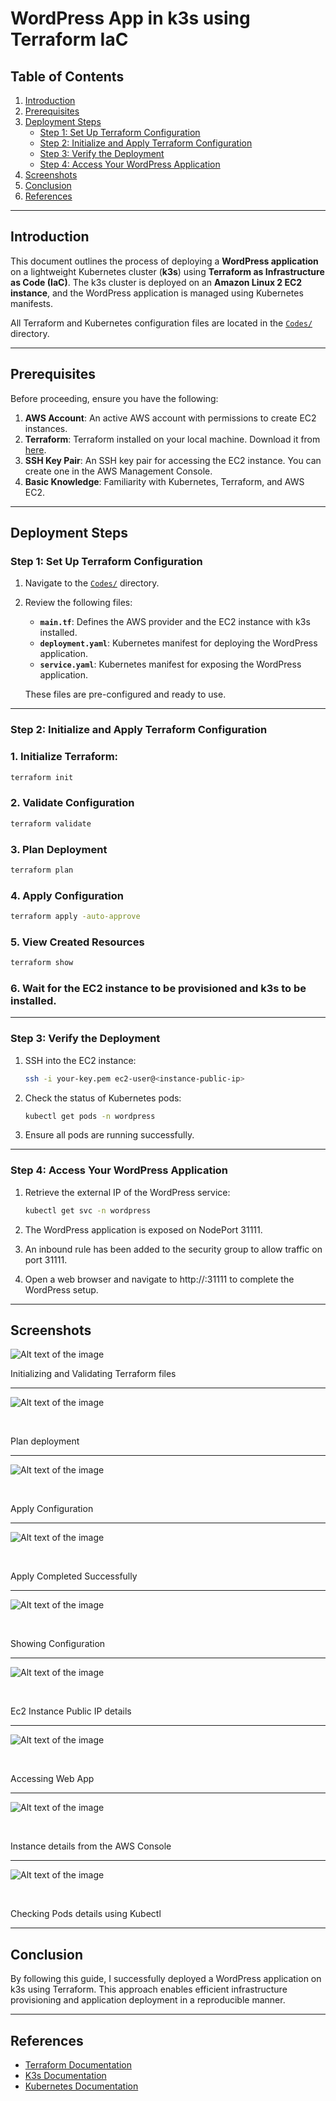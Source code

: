# WordPress App in k3s using Terraform IaC

## Table of Contents
1. [Introduction](#introduction)
2. [Prerequisites](#prerequisites)
3. [Deployment Steps](#deployment-steps)
   - [Step 1: Set Up Terraform Configuration](#step-1-set-up-terraform-configuration)
   - [Step 2: Initialize and Apply Terraform Configuration](#step-2-initialize-and-apply-terraform-configuration)
   - [Step 3: Verify the Deployment](#step-3-verify-the-deployment)
   - [Step 4: Access Your WordPress Application](#step-4-access-your-wordpress-application)
4. [Screenshots](#screenshots)
5. [Conclusion](#conclusion)
6. [References](#references)

---

## Introduction
This document outlines the process of deploying a **WordPress application** on a lightweight Kubernetes cluster (**k3s**) using **Terraform as Infrastructure as Code (IaC)**. The k3s cluster is deployed on an **Amazon Linux 2 EC2 instance**, and the WordPress application is managed using Kubernetes manifests.

All Terraform and Kubernetes configuration files are located in the [`Codes/`](./Codes/) directory.

---

## Prerequisites
Before proceeding, ensure you have the following:

1. **AWS Account**: An active AWS account with permissions to create EC2 instances.
2. **Terraform**: Terraform installed on your local machine. Download it from [here](https://www.terraform.io/downloads.html).
3. **SSH Key Pair**: An SSH key pair for accessing the EC2 instance. You can create one in the AWS Management Console.
4. **Basic Knowledge**: Familiarity with Kubernetes, Terraform, and AWS EC2.

---

## Deployment Steps

### Step 1: Set Up Terraform Configuration
1. Navigate to the [`Codes/`](./Codes/) directory.
2. Review the following files:
   - **`main.tf`**: Defines the AWS provider and the EC2 instance with k3s installed.
   - **`deployment.yaml`**: Kubernetes manifest for deploying the WordPress application.
   - **`service.yaml`**: Kubernetes manifest for exposing the WordPress application.
   
   These files are pre-configured and ready to use.

---

### Step 2: Initialize and Apply Terraform Configuration
 ### **1. Initialize Terraform**:
   ```bash
   terraform init
   ```

   ### **2. Validate Configuration**
```sh
terraform validate
```

### **3. Plan Deployment**
```sh
terraform plan
```

### **4. Apply Configuration**
```sh
terraform apply -auto-approve
```

### **5. View Created Resources**
```sh
terraform show
```

### **6. Wait for the EC2 instance to be provisioned and k3s to be installed.**

---

### Step 3: Verify the Deployment
1. SSH into the EC2 instance:
   ```bash
   ssh -i your-key.pem ec2-user@<instance-public-ip>
   ```
2. Check the status of Kubernetes pods:
   ```bash
   kubectl get pods -n wordpress
   ```
3. Ensure all pods are running successfully.

---

### Step 4: Access Your WordPress Application
1. Retrieve the external IP of the WordPress service:
   ```bash
   kubectl get svc -n wordpress
   ```
2. The WordPress application is exposed on NodePort 31111.

3. An inbound rule has been added to the security group to allow traffic on port 31111.

4. Open a web browser and navigate to http://<external-ip>:31111 to complete the WordPress setup.
   
---

## Screenshots


![Alt text of the image](https://github.com/BasilTAlias/Wordpress-App-in-K3-using-Terraform-IaC/blob/main/images/1.png)



Initializing and Validating Terraform files

---

![Alt text of the image](https://github.com/BasilTAlias/Wordpress-App-in-K3-using-Terraform-IaC/blob/main/images/2.png)

$~$

Plan deployment

---

![Alt text of the image](https://github.com/BasilTAlias/Wordpress-App-in-K3-using-Terraform-IaC/blob/main/images/3.png)

$~$

Apply Configuration

---

![Alt text of the image](https://github.com/BasilTAlias/Wordpress-App-in-K3-using-Terraform-IaC/blob/main/images/4.png)

$~$

Apply Completed Successfully

---

![Alt text of the image](https://github.com/BasilTAlias/Wordpress-App-in-K3-using-Terraform-IaC/blob/main/images/5.png)

$~$

Showing Configuration

---

![Alt text of the image](https://github.com/BasilTAlias/Wordpress-App-in-K3-using-Terraform-IaC/blob/main/images/6.png)

$~$

Ec2 Instance Public IP details

---

![Alt text of the image](https://github.com/BasilTAlias/Wordpress-App-in-K3-using-Terraform-IaC/blob/main/images/7.png)

$~$

Accessing Web App

---

![Alt text of the image](https://github.com/BasilTAlias/Wordpress-App-in-K3-using-Terraform-IaC/blob/main/images/8.png)

$~$

Instance details from the AWS Console

---

![Alt text of the image](https://github.com/BasilTAlias/Wordpress-App-in-K3-using-Terraform-IaC/blob/main/images/9.png)

$~$

Checking Pods details using Kubectl

---

## Conclusion
By following this guide, I successfully deployed a WordPress application on k3s using Terraform. This approach enables efficient infrastructure provisioning and application deployment in a reproducible manner.

---

## References
- [Terraform Documentation](https://developer.hashicorp.com/terraform/docs)
- [K3s Documentation](https://k3s.io)
- [Kubernetes Documentation](https://kubernetes.io/docs/)

